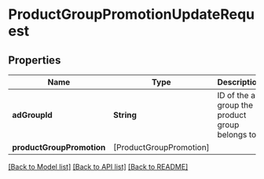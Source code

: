 # ProductGroupPromotionUpdateRequest

## Properties
Name | Type | Description | Notes
------------ | ------------- | ------------- | -------------
**adGroupId** | **String** | ID of the ad group the product group belongs to. | 
**productGroupPromotion** | [ProductGroupPromotion] |  | 

[[Back to Model list]](../README.md#documentation-for-models) [[Back to API list]](../README.md#documentation-for-api-endpoints) [[Back to README]](../README.md)


